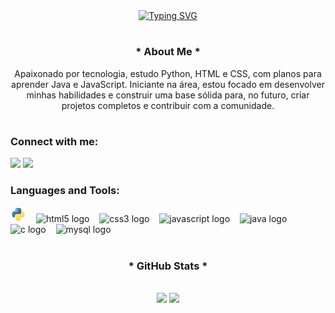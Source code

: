 <div align="center">
  <a href="https://www.linkedin.com/in/gabrielfukumoto/">
    <img src="https://readme-typing-svg.demolab.com?font=Fira+Code&weight=500&size=22&pause=1000&color=FF00F90&center=true&vCenter=true&random=false&width=524&lines=+Opa,+eu+sou+o+Gabriel+Fukumoto!" alt="Typing SVG">
  </a>
</div>
 
#
<div style="text-align: center;" align="center">
  <h3>* About Me *</h3>
<p align="center">Apaixonado por tecnologia, estudo Python, HTML e CSS, com planos para aprender Java e JavaScript. Iniciante na área, estou focado em desenvolver minhas habilidades e construir uma base sólida para, no futuro, criar projetos completos e contribuir com a comunidade.
</div> 

#

<h3 align="left">Connect with me:</h3>

<div> 
  <a href = "mailto:gabriel.fukumoto@Outlook.com"><img src="https://img.shields.io/badge/-Gmail-%23333?style=for-the-badge&logo=gmail&logoColor=orange" target="_blank"></a>
  <a href="http://www.linkedin.com/in/gabrielfukumoto" target="_blank"><img src="https://img.shields.io/badge/-LinkedIn-%230077B5?style=for-the-badge&logo=linkedin&logoColor=white" target="_blank"></a> 
  
</div>

<h3 align="left">Languages and Tools:</h3>

<div align="left">
  <img src="https://raw.githubusercontent.com/devicons/devicon/master/icons/python/python-original.svg" height="25" alt="javascript logo"  />
  <img width="8" />
  <img src="https://cdn.jsdelivr.net/gh/devicons/devicon/icons/html5/html5-original.svg" height="25" alt="html5 logo"  />
  <img width="8" />
  <img src="https://cdn.jsdelivr.net/gh/devicons/devicon/icons/css3/css3-original.svg" height="25" alt="css3 logo"  />
  <img width="8" />
  <img src="https://cdn.jsdelivr.net/gh/devicons/devicon/icons/javascript/javascript-plain.svg" height="25" alt="javascript logo"  />
  <img width="8" />
  <img src="https://cdn.jsdelivr.net/gh/devicons/devicon/icons/java/java-original.svg" height="25" alt="java logo"  />
  <img width="8" />
  <img src="https://cdn.jsdelivr.net/gh/devicons/devicon/icons/c/c-original.svg" height="25" alt="c logo"  />
  <img width="8" />
  <img src="https://cdn.jsdelivr.net/gh/devicons/devicon/icons/mysql/mysql-original.svg" height="25" alt="mysql logo"  />
  <img width="8" />
</div>

#

<div style="text-align: center;" align="center">
  <h3>* GitHub Stats *</h3>
  <br>
  <img loading="lazy" height="180em" src="https://github-readme-stats.vercel.app/api?username=zFukumoto&show_icons=true&theme=dark&include_all_commits=true&count_private=true"/>
  <img loading="lazy" height="180em" src="https://github-readme-stats.vercel.app/api/top-langs/?username=zFukumoto&layout=compact&langs_count=7&theme=dark"/>
</div>

